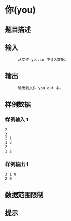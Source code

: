 # 你(you)

## 题目描述



## 输入


          从文件 you.in 中读入数据。                  

## 输出


          输出到文件 you.out 中。                  

## 样例数据

### 样例输入 1

```
2
3
2 1
1 3
2
1 2

```

### 样例输出 1

```
3 1 0
2 0

```


## 数据范围限制



## 提示


